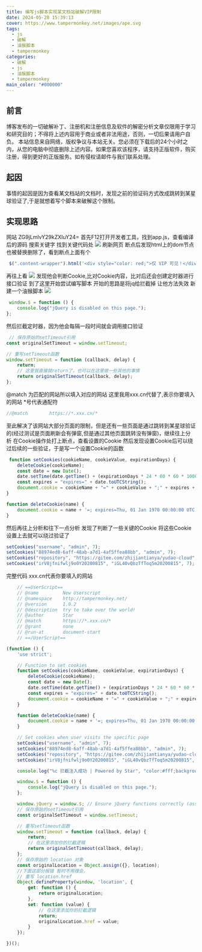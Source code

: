 ```yaml
---
title: 编写js脚本实现某文档站破解VIP限制
date: 2024-05-28 15:39:13
cover: https://www.tampermonkey.net/images/ape.svg
tags:
  - js
  - 破解
  - 油猴脚本
  - tampermonkey
categories:
  - 破解
  - js
  - 油猴脚本
  - tampermonkey
main_color: "#000000"
---
```


## 前言

博客发布的一切破解补丁、注册机和注册信息及软件的解密分析文章仅限用于学习和研究目的；不得将上述内容用于商业或者非法用途，否则，一切后果请用户自负。
本站信息来自网络，版权争议与本站无关。您必须在下载后的24个小时之内，从您的电脑中彻底删除上述内容。如果您喜欢该程序，请支持正版软件，购买注册，得到更好的正版服务。如有侵权请邮件与我们联系处理。

## 起因

事情的起因是因为查看某文档站的文档时，发现之前的验证码方式改成跳转到某星球验证了,于是就想着写个脚本来破解这个限制。

## 实现思路

网站 ZG9jLmlvY29kZXIuY24=
首先F12打开开发者工具，找到app.js，查看编译后的源码
搜索关键字 找到关键代码处
![](https://cdn.cbd.int/ahua666-panimg@1.0.55/img/20240618102936.png)
刷新网页 断点后发现html上的dom节点也被替换删除了，看到断点上面有个

```javascript
 $(".content-wrapper").html('<div style="color: red;">仅 VIP 可见！</div>')
```

再往上看
![](https://cdn.cbd.int/ahua666-panimg@1.0.55/img/20240618102629.png)
发现他会判断Cookie,比对Cookie内容，比对后还会创建定时器进行接口验证
到了这里开始尝试编写脚本
开始的思路是将jq给拦截掉 让他方法失效
新建一个油猴脚本
![](https://cdn.cbd.int/ahua666-panimg@1.0.55/img/20240617165122.png)

```javascript
 window.$ = function () {
    console.log("jQuery is disabled on this page.");
};
```

然后拦截定时器，因为他会每隔一段时间就会调用接口验证

```javascript
 // 保存原始的setTimeout引用
const originalSetTimeout = window.setTimeout;

// 重写setTimeout函数
window.setTimeout = function (callback, delay) {
    return;
    // 这里我直接就return了，也可以在这里做一些其他的事情
    return originalSetTimeout(callback, delay);
};
```

@match 为匹配的网站所以填入对应的网站
这里我用xxx.cn代替了,表示你要填入的网站 *号代表通配符

```javascript
//@match        https://*.xxx.cn/*
```

至此解决了该网站大部分页面的限制，但是还有一些页面是通过跳转到某星球验证的(经过测试是页面刷新会有弹窗,但是通过其他页面跳转没有弹窗)，继续往上分析
在Cookie操作处打上断点，查看设置的Cookie
然后发现设置Cookie后可以绕过后续的一些验证，于是写一个设置Cookie的函数

```javascript
 function setCookies(cookieName, cookieValue, expirationDays) {
    deleteCookie(cookieName);
    const date = new Date();
    date.setTime(date.getTime() + (expirationDays * 24 * 60 * 60 * 1000));
    const expires = "expires=" + date.toUTCString();
    document.cookie = cookieName + "=" + cookieValue + ";" + expires + ";path=/";
}

function deleteCookie(name) {
    document.cookie = name + '=; expires=Thu, 01 Jan 1970 00:00:00 UTC; path=/;';
}
```
然后再往上分析和往下一点分析 发现了判断了一些关键的Cookie
将这些Cookie设置上去就可以绕过验证了

```javascript
setCookies("username", "admin", 7);
setCookies("88974ed8-6aff-48ab-a7d1-4af5ffea88bb", "admin", 7);
setCookies("repository", "https://gitee.com/zhijiantianya/yudao-cloud", 7);
setCookies("irV8jfnifwlj9o0Y20200815", "iGL4OvQbzTfToq5m20200815", 7);
```
完整代码
xxx.cn代表你要填入的网站
```javascript
    // ==UserScript==
    // @name         New Userscript
    // @namespace    http://tampermonkey.net/
    // @version      1.0.2
    // @description  try to take over the world!
    // @author       Star
    // @match        https://*.xxx.cn/*
    // @grant        none
    // @run-at       document-start
    // ==/UserScript==

(function () {
    'use strict';

    // Function to set cookies
    function setCookies(cookieName, cookieValue, expirationDays) {
        deleteCookie(cookieName);
        const date = new Date();
        date.setTime(date.getTime() + (expirationDays * 24 * 60 * 60 * 1000));
        const expires = "expires=" + date.toUTCString();
        document.cookie = cookieName + "=" + cookieValue + ";" + expires + ";path=/";
    }

    function deleteCookie(name) {
        document.cookie = name + '=; expires=Thu, 01 Jan 1970 00:00:00 UTC; path=/;';
    }

    // Set cookies when user visits the specific page
    setCookies("username", "admin", 7);
    setCookies("88974ed8-6aff-48ab-a7d1-4af5ffea88bb", "admin", 7);
    setCookies("repository", "https://gitee.com/zhijiantianya/yudao-cloud", 7);
    setCookies("irV8jfnifwlj9o0Y20200815", "iGL4OvQbzTfToq5m20200815", 7);

    console.log("%c 拦截注入成功 | Powered by Star", "color:#fff;background:linear-gradient(270deg,#986fee,#8695e6,#68b7dd,#18d7d3);padding:8px 15px;border-radius:15px");

    window.$ = function () {
        console.log("jQuery is disabled on this page.");
    };

    window.jQuery = window.$; // Ensure jQuery functions correctly (assuming they don't rely on $)
    // 保存原始的setTimeout引用
    const originalSetTimeout = window.setTimeout;

    // 重写setTimeout函数
    window.setTimeout = function (callback, delay) {
        return;
        // 在这里添加你的拦截逻辑
        return originalSetTimeout(callback, delay);
    };
    // 保存原始的 location 对象
    const originalLocation = Object.assign({}, location);
    //下面这部分报错 暂时不用理会。
    // 重写 location.href
    Object.defineProperty(window, 'location', {
        get: function () {
            return originalLocation;
        },
        set: function (value) {
            // 在这里添加你的拦截逻辑
            return;
            originalLocation.href = value;
        }
    });

})();

```
